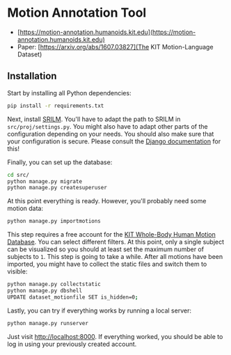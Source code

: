 # Motion Annotation Tool

- [https://motion-annotation.humanoids.kit.edu](https://motion-annotation.humanoids.kit.edu)
- Paper: [https://arxiv.org/abs/1607.03827](The KIT Motion-Language Dataset)

## Installation

Start by installing all Python dependencies:
```bash
pip install -r requirements.txt
```
Next, install [SRILM](http://www.speech.sri.com/projects/srilm/download.html). You'll have to adapt
the path to SRILM in `src/proj/settings.py`. You might also have to adapt other parts of the configuration
depending on your needs. You should also make sure that your configuration is secure. Please consult the
[Django documentation](https://docs.djangoproject.com/en/1.9/topics/security/) for this!

Finally, you can set up the database:
```bash
cd src/
python manage.py migrate
python manage.py createsuperuser
```

At this point everything is ready. However, you'll probably need some motion data:
```bash
python manage.py importmotions
```
This step requires a free account for the [KIT Whole-Body Human Motion Database](https://motion-database.humanoids.kit.edu/).
You can select different filters. At this point, only a single subject can be visualized so you should at least set the maximum number of subjects to `1`. This step is going to take a while. After all motions have been imported, you might have to collect
the static files and switch them to visible:
```bash
python manage.py collectstatic
python manage.py dbshell
UPDATE dataset_motionfile SET is_hidden=0;
```
Lastly, you can try if everything works by running a local server:
```bash
python manage.py runserver
```
Just visit [http://localhost:8000](http://localhost:8000). If everything worked, you should be able to log in
using your previously created account.
